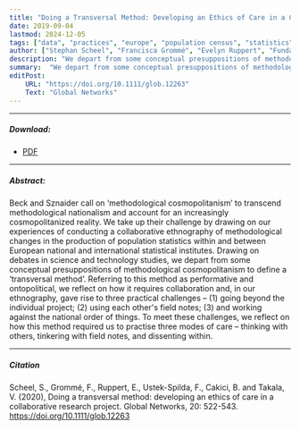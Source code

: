 ```yaml
---
title: "Doing a Transversal Method: Developing an Ethics of Care in a Collaborative Research Project"
date: 2019-09-04
lastmod: 2024-12-05
tags: ["data", "practices", "europe", "population census", "statistics", "enactment", "transversal", "method"]
author: ["Stephan Scheel", "Francisca Grommé", "Evelyn Ruppert", "Funda Ustek-Spilda", "Baki Cakici", "Ville Takala"]
description: "We depart from some conceptual presuppositions of methodological cosmopolitanism to define a transversal method."
summary:  "We depart from some conceptual presuppositions of methodological cosmopolitanism to define a transversal method."
editPost:
    URL: "https://doi.org/10.1111/glob.12263"
    Text: "Global Networks"
---
```

---
##### Download:
- [PDF](transversal2019.pdf)

---
##### Abstract:
Beck and Sznaider call on ‘methodological cosmopolitanism’ to transcend methodological nationalism and account for an increasingly cosmopolitanized reality. We take up their challenge by drawing on our experiences of conducting a collaborative ethnography of methodological changes in the production of population statistics within and between European national and international statistical institutes. Drawing on debates in science and technology studies, we depart from some conceptual presuppositions of methodological cosmopolitanism to define a ‘transversal method’. Referring to this method as performative and ontopolitical, we reflect on how it requires collaboration and, in our ethnography, gave rise to three practical challenges – (1) going beyond the individual project; (2) using each other's field notes; (3) and working against the national order of things. To meet these challenges, we reflect on how this method required us to practise three modes of care – thinking with others, tinkering with field notes, and dissenting within.

---
##### Citation
Scheel, S., Grommé, F., Ruppert, E., Ustek-Spilda, F., Cakici, B. and Takala, V. (2020), Doing a transversal method: developing an ethics of care in a collaborative research project. Global Networks, 20: 522-543. https://doi.org/10.1111/glob.12263
